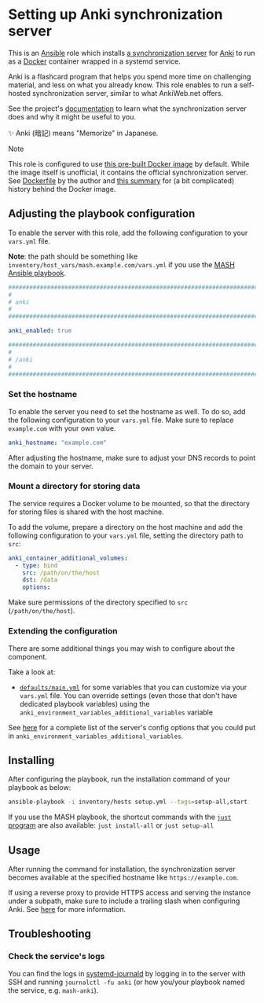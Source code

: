<!--
SPDX-FileCopyrightText: 2020 - 2024 MDAD project contributors
SPDX-FileCopyrightText: 2020 - 2024 Slavi Pantaleev
SPDX-FileCopyrightText: 2020 Aaron Raimist
SPDX-FileCopyrightText: 2020 Chris van Dijk
SPDX-FileCopyrightText: 2020 Dominik Zajac
SPDX-FileCopyrightText: 2020 Mickaël Cornière
SPDX-FileCopyrightText: 2022 François Darveau
SPDX-FileCopyrightText: 2022 Julian Foad
SPDX-FileCopyrightText: 2022 Warren Bailey
SPDX-FileCopyrightText: 2023 Antonis Christofides
SPDX-FileCopyrightText: 2023 Felix Stupp
SPDX-FileCopyrightText: 2023 Pierre 'McFly' Marty
SPDX-FileCopyrightText: 2024 - 2025 Suguru Hirahara

SPDX-License-Identifier: AGPL-3.0-or-later
-->

# Setting up Anki synchronization server

This is an [Ansible](https://www.ansible.com/) role which installs [a synchronization server](https://github.com/ankitects/anki/tree/main/docs/syncserver) for [Anki](https://apps.ankiweb.net) to run as a [Docker](https://www.docker.com/) container wrapped in a systemd service.

Anki is a flashcard program that helps you spend more time on challenging material, and less on what you already know. This role enables to run a self-hosted synchronization server, similar to what AnkiWeb.net offers.

See the project's [documentation](https://docs.ankiweb.net/sync-server.html) to learn what the synchronization server does and why it might be useful to you.

✨ Anki (暗記) means "Memorize" in Japanese.

>[!NOTE]
>
> This role is configured to use [this pre-built Docker image](https://github.com/luckyturtledev/docker-images/pkgs/container/anki) by default. While the image itself is unofficial, it contains the official synchronization server. See [Dockerfile](https://github.com/LuckyTurtleDev/docker-images/blob/main/dockerfiles/anki/Dockerfile) by the author and [this summary](https://github.com/truecharts/public/issues/17318#issue-2092096085) for (a bit complicated) history behind the Docker image.

## Adjusting the playbook configuration

To enable the server with this role, add the following configuration to your `vars.yml` file.

**Note**: the path should be something like `inventory/host_vars/mash.example.com/vars.yml` if you use the [MASH Ansible playbook](https://github.com/mother-of-all-self-hosting/mash-playbook).

```yaml
########################################################################
#                                                                      #
# anki                                                                 #
#                                                                      #
########################################################################

anki_enabled: true

########################################################################
#                                                                      #
# /anki                                                                #
#                                                                      #
########################################################################
```

### Set the hostname

To enable the server you need to set the hostname as well. To do so, add the following configuration to your `vars.yml` file. Make sure to replace `example.com` with your own value.

```yaml
anki_hostname: "example.com"
```

After adjusting the hostname, make sure to adjust your DNS records to point the domain to your server.

### Mount a directory for storing data

The service requires a Docker volume to be mounted, so that the directory for storing files is shared with the host machine.

To add the volume, prepare a directory on the host machine and add the following configuration to your `vars.yml` file, setting the directory path to `src`:

```yaml
anki_container_additional_volumes:
  - type: bind
    src: /path/on/the/host
    dst: /data
    options:
```

Make sure permissions of the directory specified to `src` (`/path/on/the/host`).

### Extending the configuration

There are some additional things you may wish to configure about the component.

Take a look at:

- [`defaults/main.yml`](../defaults/main.yml) for some variables that you can customize via your `vars.yml` file. You can override settings (even those that don't have dedicated playbook variables) using the `anki_environment_variables_additional_variables` variable

See [here](https://github.com/LuckyTurtleDev/docker-images/blob/main/dockerfiles/anki/README.md) for a complete list of the server's config options that you could put in `anki_environment_variables_additional_variables`.

## Installing

After configuring the playbook, run the installation command of your playbook as below:

```sh
ansible-playbook -i inventory/hosts setup.yml --tags=setup-all,start
```

If you use the MASH playbook, the shortcut commands with the [`just` program](https://github.com/mother-of-all-self-hosting/mash-playbook/blob/main/docs/just.md) are also available: `just install-all` or `just setup-all`

## Usage

After running the command for installation, the synchronization server becomes available at the specified hostname like `https://example.com`.

If using a reverse proxy to provide HTTPS access and serving the instance under a subpath, make sure to include a trailing slash when configuring Anki. See [here](https://docs.ankiweb.net/sync-server.html#reverse-proxies) for more information.

## Troubleshooting

### Check the service's logs

You can find the logs in [systemd-journald](https://www.freedesktop.org/software/systemd/man/systemd-journald.service.html) by logging in to the server with SSH and running `journalctl -fu anki` (or how you/your playbook named the service, e.g. `mash-anki`).
